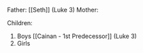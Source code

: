 Father: [[Seth]] (Luke 3)
Mother: 

Children:
1) Boys
	[[Cainan - 1st Predecessor]] (Luke 3)
2) Girls
	
